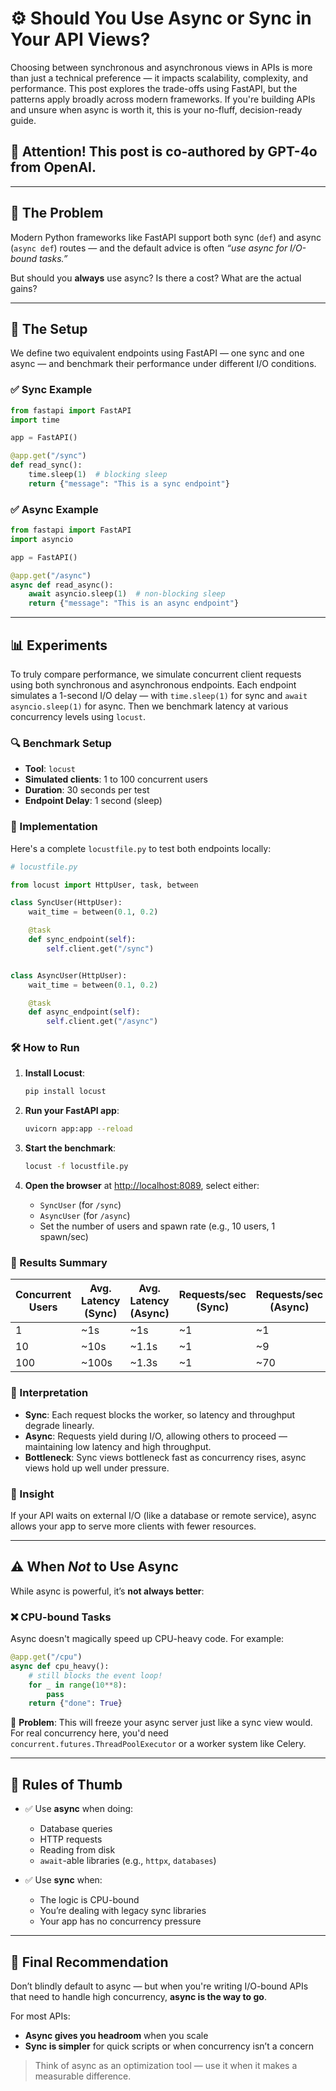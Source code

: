 # ⚙️ Should You Use Async or Sync in Your API Views?

Choosing between synchronous and asynchronous views in APIs is more than just a technical preference — it impacts scalability, complexity, and performance. This post explores the trade-offs using FastAPI, but the patterns apply broadly across modern frameworks. If you're building APIs and unsure when async is worth it, this is your no-fluff, decision-ready guide.

## 📢 Attention! This post is co-authored by GPT-4o from OpenAI.

---

## 🧭 The Problem

Modern Python frameworks like FastAPI support both sync (`def`) and async (`async def`) routes — and the default advice is often *“use async for I/O-bound tasks.”*

But should you **always** use async?
Is there a cost?
What are the actual gains?

---

## 🧪 The Setup

We define two equivalent endpoints using FastAPI — one sync and one async — and benchmark their performance under different I/O conditions.

### ✅ Sync Example

```python
from fastapi import FastAPI
import time

app = FastAPI()

@app.get("/sync")
def read_sync():
    time.sleep(1)  # blocking sleep
    return {"message": "This is a sync endpoint"}
```

### ✅ Async Example

```python
from fastapi import FastAPI
import asyncio

app = FastAPI()

@app.get("/async")
async def read_async():
    await asyncio.sleep(1)  # non-blocking sleep
    return {"message": "This is an async endpoint"}
```

---

## 📊 Experiments

To truly compare performance, we simulate concurrent client requests using both synchronous and asynchronous endpoints. Each endpoint simulates a 1-second I/O delay — with `time.sleep(1)` for sync and `await asyncio.sleep(1)` for async. Then we benchmark latency at various concurrency levels using `locust`.

### 🔍 Benchmark Setup

* **Tool**: `locust`
* **Simulated clients**: 1 to 100 concurrent users
* **Duration**: 30 seconds per test
* **Endpoint Delay**: 1 second (sleep)

### 🧪 Implementation

Here's a complete `locustfile.py` to test both endpoints locally:

```python
# locustfile.py

from locust import HttpUser, task, between

class SyncUser(HttpUser):
    wait_time = between(0.1, 0.2)

    @task
    def sync_endpoint(self):
        self.client.get("/sync")


class AsyncUser(HttpUser):
    wait_time = between(0.1, 0.2)

    @task
    def async_endpoint(self):
        self.client.get("/async")
```

### 🛠️ How to Run

1. **Install Locust**:

   ```bash
   pip install locust
   ```

2. **Run your FastAPI app**:

   ```bash
   uvicorn app:app --reload
   ```

3. **Start the benchmark**:

   ```bash
   locust -f locustfile.py
   ```

4. **Open the browser** at [http://localhost:8089](http://localhost:8089), select either:

   * `SyncUser` (for `/sync`)
   * `AsyncUser` (for `/async`)
   * Set the number of users and spawn rate (e.g., 10 users, 1 spawn/sec)


### 🧪 Results Summary

| Concurrent Users | Avg. Latency (Sync) | Avg. Latency (Async) | Requests/sec (Sync) | Requests/sec (Async) |
| ---------------- | ------------------- | -------------------- | ------------------- | -------------------- |
| 1                | \~1s                | \~1s                 | \~1                 | \~1                  |
| 10               | \~10s               | \~1.1s               | \~1                 | \~9                  |
| 100              | \~100s              | \~1.3s               | \~1                 | \~70                 |

### 🔎 Interpretation

* **Sync**: Each request blocks the worker, so latency and throughput degrade linearly.
* **Async**: Requests yield during I/O, allowing others to proceed — maintaining low latency and high throughput.
* **Bottleneck**: Sync views bottleneck fast as concurrency rises, async views hold up well under pressure.

### 📌 Insight

If your API waits on external I/O (like a database or remote service), async allows your app to serve more clients with fewer resources.

---

## ⚠️ When *Not* to Use Async

While async is powerful, it’s **not always better**:

### ❌ CPU-bound Tasks

Async doesn't magically speed up CPU-heavy code. For example:

```python
@app.get("/cpu")
async def cpu_heavy():
    # still blocks the event loop!
    for _ in range(10**8):
        pass
    return {"done": True}
```

🔴 **Problem**: This will freeze your async server just like a sync view would. For real concurrency here, you'd need `concurrent.futures.ThreadPoolExecutor` or a worker system like Celery.

---

## 🧠 Rules of Thumb

* ✅ Use **async** when doing:

  * Database queries
  * HTTP requests
  * Reading from disk
  * `await`-able libraries (e.g., `httpx`, `databases`)
* ✅ Use **sync** when:

  * The logic is CPU-bound
  * You’re dealing with legacy sync libraries
  * Your app has no concurrency pressure

---

## 🏁 Final Recommendation

Don’t blindly default to async — but when you're writing I/O-bound APIs that need to handle high concurrency, **async is the way to go**.

For most APIs:

* **Async gives you headroom** when you scale
* **Sync is simpler** for quick scripts or when concurrency isn’t a concern

> Think of async as an optimization tool — use it when it makes a measurable difference.
